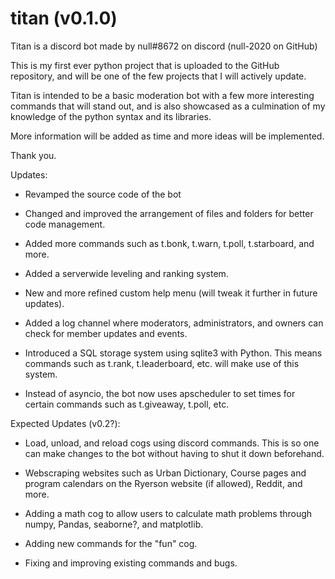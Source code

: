 # titan (v0.1.0)
Titan is a discord bot made by null#8672 on discord (null-2020 on GitHub)

This is my first ever python project that is uploaded to the GitHub repository, and will be one of the few projects that I will actively update.

Titan is intended to be a basic moderation bot with a few more interesting commands that will stand out, and is also showcased as a culmination
of my knowledge of the python syntax and its libraries.

More information will be added as time and more ideas will be implemented.

Thank you.

Updates:
- Revamped the source code of the bot

- Changed and improved the arrangement of files and folders for better code management.

- Added more commands such as t.bonk, t.warn, t.poll, t.starboard, and more.

- Added a serverwide leveling and ranking system.

- New and more refined custom help menu (will tweak it further in future updates).

- Added a log channel where moderators, administrators, and owners can check for member updates and events.

- Introduced a SQL storage system using sqlite3 with Python. This means commands such as t.rank, t.leaderboard, etc. will make use of this system.

- Instead of asyncio, the bot now uses apscheduler to set times for certain commands such as t.giveaway, t.poll, etc.

Expected Updates (v0.2?):
- Load, unload, and reload cogs using discord commands. This is so one can make changes to the bot without having to shut it down beforehand.

- Webscraping websites such as Urban Dictionary, Course pages and program calendars on the Ryerson website (if allowed), Reddit, and more. 

- Adding a math cog to allow users to calculate math problems through numpy, Pandas, seaborne?, and matplotlib.

- Adding new commands for the "fun" cog.

- Fixing and improving existing commands and bugs.
